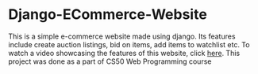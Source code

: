 # Django-ECommerce-Website

This is a simple e-commerce website made using django. Its features include create auction listings, bid on items, add items to watchlist etc.
To watch a video showcasing the features of this website, click [here](https://youtu.be/It3k66gxEmM).
This project was done as a part of CS50 Web Programming course
